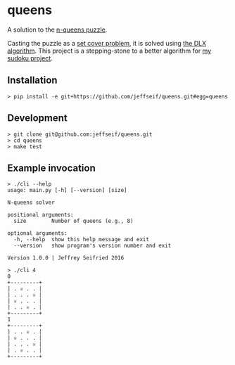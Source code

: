 # queens

A solution to the [n-queens puzzle](https://en.wikipedia.org/wiki/Eight_queens_puzzle).

Casting the puzzle as a [set cover problem](https://en.wikipedia.org/wiki/Set_cover_problem), it is solved using [the DLX algorithm](http://arxiv.org/abs/cs/0011047v1).
This project is a stepping-stone to a better algorithm for [my sudoku project](http://github.com/jeffseif/sudoku).

## Installation

    > pip install -e git+https://github.com/jeffseif/queens.git#egg=queens

## Development

    > git clone git@github.com:jeffseif/queens.git
    > cd queens
    > make test

## Example invocation

    > ./cli --help
    usage: main.py [-h] [--version] [size]

    N-queens solver

    positional arguments:
      size        Number of queens (e.g., 8)

    optional arguments:
      -h, --help  show this help message and exit
      --version   show program's version number and exit

    Version 1.0.0 | Jeffrey Seifried 2016

    > ./cli 4
    0
    +---------+
    | . ♕ . . |
    | . . . ♕ |
    | ♕ . . . |
    | . . ♕ . |
    +---------+
    1
    +---------+
    | . . ♕ . |
    | ♕ . . . |
    | . . . ♕ |
    | . ♕ . . |
    +---------+
